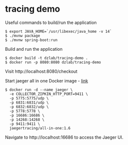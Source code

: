 # tracing demo

Useful commands to build/run the application
```
$ export JAVA_HOME=`/usr/libexec/java_home -v 14`
$ ./mvnw package
$ ./mvnw spring-boot:run
```

Build and run the application
```
$ docker build -t dzlab/tracing-demo .
$ docker run -p 8080:8080 dzlab/tracing-demo
```

Visit http://localhost:8080/checkout

Start jaeger all in one Docker image - [link](https://www.jaegertracing.io/docs/1.6/getting-started/)
```
$ docker run -d --name jaeger \
  -e COLLECTOR_ZIPKIN_HTTP_PORT=9411 \
  -p 5775:5775/udp \
  -p 6831:6831/udp \
  -p 6832:6832/udp \
  -p 5778:5778 \
  -p 16686:16686 \
  -p 14268:14268 \
  -p 9411:9411 \
  jaegertracing/all-in-one:1.6
```

Navigate to http://localhost:16686 to access the Jaeger UI.